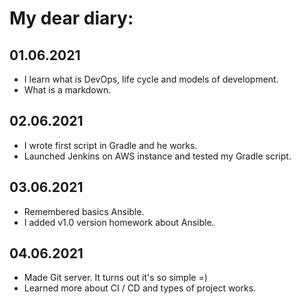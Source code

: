 # My dear diary:

## 01.06.2021
+ I learn what is DevOps, life cycle and models of development. 
+ What is a markdown.

## 02.06.2021
+ I wrote first script in Gradle and he works.
+ Launched Jenkins on AWS instance and tested my Gradle script.

## 03.06.2021
+ Remembered basics Ansible.
+ I added v1.0 version homework about Ansible.

## 04.06.2021
+ Made Git server. It turns out it's so simple =)
+ Learned more about CI / CD and types of project works.